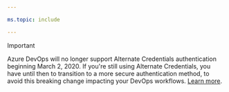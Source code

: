 ```yaml
--- 

ms.topic: include 

--- 
```


>[!IMPORTANT] 
> Azure DevOps will no longer support Alternate Credentials authentication beginning March 2, 2020. If you're still using Alternate Credentials, you have until then to transition to a more secure authentication method, to avoid this breaking change impacting your DevOps workflows. [Learn more](https://devblogs.microsoft.com/devops/azure-devops-will-no-longer-support-alternate-credentials-authentication/).
